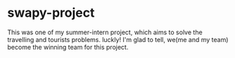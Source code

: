 # swapy-project
This was one of my summer-intern project, which aims to solve the travelling and tourists problems.
luckly! I'm glad to tell, we(me and my team) become the winning team for this project.
